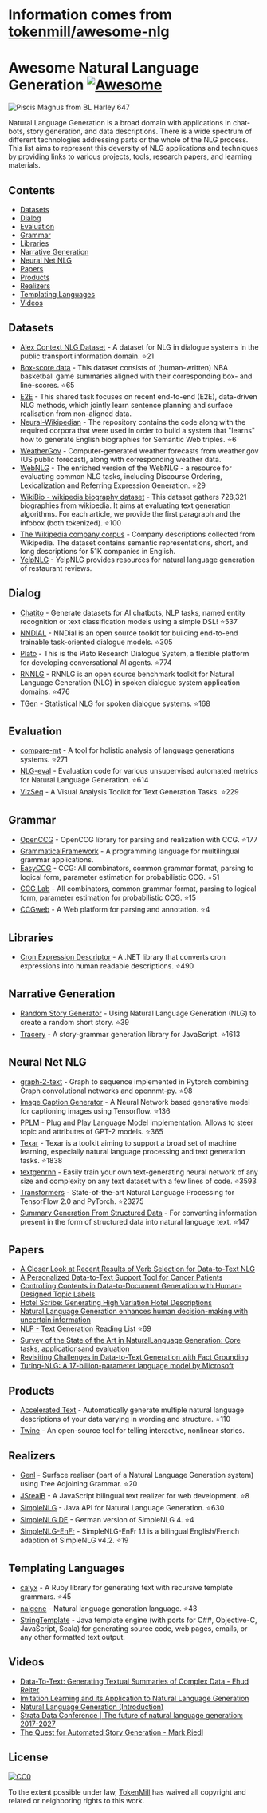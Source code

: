 # Information comes from [tokenmill/awesome-nlg](https://github.com/tokenmill/awesome-nlg)
# Awesome Natural Language Generation [![Awesome](https://awesome.re/badge.svg)](https://awesome.re)

![Piscis Magnus from BL Harley 647](logo.png)

Natural Language Generation is a broad domain with applications in chat-bots, story generation, and data descriptions. There is a wide spectrum of different technologies addressing parts or the whole of the NLG process. This list aims to represent this deversity of NLG applications and techniques by providing links to various projects, tools, research papers, and learning materials.

## Contents

- [Datasets](#datasets)
- [Dialog](#dialog)
- [Evaluation](#evaluation)
- [Grammar](#grammar)
- [Libraries](#libraries)
- [Narrative Generation](#narrative-generation)
- [Neural Net NLG](#neural-net-nlg)
- [Papers](#papers)
- [Products](#products)
- [Realizers](#realizers)
- [Templating Languages](#templating-languages)
- [Videos](#videos)

## Datasets

- [Alex Context NLG Dataset](https://github.com/UFAL-DSG/alex_context_nlg_dataset) - A dataset for NLG in dialogue systems in the public transport information domain. :star:21
- [Box-score data](https://github.com/harvardnlp/boxscore-data/) - This dataset consists of (human-written) NBA basketball game summaries aligned with their corresponding box- and line-scores. :star:65
- [E2E](http://www.macs.hw.ac.uk/InteractionLab/E2E) - This shared task focuses on recent end-to-end (E2E), data-driven NLG methods, which jointly learn sentence planning and surface realisation from non-aligned data.
- [Neural-Wikipedian](https://github.com/pvougiou/Neural-Wikipedian) - The repository contains the code along with the required corpora that were used in order to build a system that "learns" how to generate English biographies for Semantic Web triples. :star:6
- [WeatherGov](https://cs.stanford.edu/~pliang/data/weather-data.zip) - Computer-generated weather forecasts from weather.gov (US public forecast), along with corresponding weather data.
- [WebNLG](https://github.com/ThiagoCF05/webnlg) - The enriched version of the WebNLG - a resource for evaluating common NLG tasks, including Discourse Ordering, Lexicalization and Referring Expression Generation. :star:29
- [WikiBio - wikipedia biography dataset](https://github.com/DavidGrangier/wikipedia-biography-dataset) - This dataset gathers 728,321 biographies from wikipedia. It aims at evaluating text generation algorithms. For each article, we provide the first paragraph and the infobox (both tokenized). :star:100
- [The Wikipedia company corpus](https://gricad-gitlab.univ-grenoble-alpes.fr/getalp/wikipediacompanycorpus) - Company descriptions collected from Wikipedia. The dataset contains semantic representations, short, and long descriptions for 51K companies in English.
- [YelpNLG](https://nlds.soe.ucsc.edu/yelpnlg) - YelpNLG provides resources for natural language generation of restaurant reviews.

## Dialog

- [Chatito](https://github.com/rodrigopivi/Chatito) - Generate datasets for AI chatbots, NLP tasks, named entity recognition or text classification models using a simple DSL! :star:537
- [NNDIAL](https://github.com/shawnwun/NNDIAL) - NNDial is an open source toolkit for building end-to-end trainable task-oriented dialogue models. :star:305
- [Plato](https://github.com/uber-research/plato-research-dialogue-system) - This is the Plato Research Dialogue System, a flexible platform for developing conversational AI agents.  :star:774
- [RNNLG](https://github.com/shawnwun/RNNLG) - RNNLG is an open source benchmark toolkit for Natural Language Generation (NLG) in spoken dialogue system application domains. :star:476
- [TGen](https://github.com/UFAL-DSG/tgen) - Statistical NLG for spoken dialogue systems. :star:168

## Evaluation

- [compare-mt](https://github.com/neulab/compare-mt) - A tool for holistic analysis of language generations systems. :star:271
- [NLG-eval](https://github.com/Maluuba/nlg-eval) - Evaluation code for various unsupervised automated metrics for Natural Language Generation. :star:614
- [VizSeq](https://github.com/facebookresearch/vizseq) - A Visual Analysis Toolkit for Text Generation Tasks. :star:229

## Grammar

- [OpenCCG](https://github.com/OpenCCG/openccg) - OpenCCG library for parsing and realization with CCG. :star:177
- [GrammaticalFramework](http://www.grammaticalframework.org/) - A programming language for multilingual grammar applications.
- [EasyCCG](https://github.com/mikelewis0/easyccg) - CCG: All combinators, common grammar format, parsing to logical form, parameter estimation for probabilistic CCG. :star:51
- [CCG Lab](https://github.com/bozsahin/ccglab) - All combinators, common grammar format, parsing to logical form, parameter estimation for probabilistic CCG. :star:15
- [CCGweb](https://github.com/texttheater/ccgweb) - A Web platform for parsing and annotation. :star:4

## Libraries

- [Cron Expression Descriptor](https://github.com/bradymholt/cron-expression-descriptor) - A .NET library that converts cron expressions into human readable descriptions. :star:490

## Narrative Generation

- [Random Story Generator](https://github.com/aherriot/story-generator) - Using Natural Language Generation (NLG) to create a random short story. :star:39
- [Tracery](https://github.com/galaxykate/tracery) - A story-grammar generation library for JavaScript. :star:1613

## Neural Net NLG

- [graph-2-text](https://github.com/diegma/graph-2-text) - Graph to sequence implemented in Pytorch combining Graph convolutional networks and opennmt-py. :star:98
- [Image Caption Generator](https://github.com/neural-nuts/image-caption-generator) - A Neural Network based generative model for captioning images using Tensorflow. :star:136
- [PPLM](https://github.com/uber-research/PPLM) - Plug and Play Language Model implementation. Allows to steer topic and attributes of GPT-2 models. :star:365
- [Texar](https://github.com/asyml/texar) - Texar is a toolkit aiming to support a broad set of machine learning, especially natural language processing and text generation tasks. :star:1838
- [textgenrnn](https://github.com/minimaxir/textgenrnn) - Easily train your own text-generating neural network of any size and complexity on any text dataset with a few lines of code. :star:3593
- [Transformers](https://github.com/huggingface/transformers) - State-of-the-art Natural Language Processing for TensorFlow 2.0 and PyTorch. :star:23275
- [Summary Generation From Structured Data](https://github.com/akanimax/natural-language-summary-generation-from-structured-data) - For converting information present in the form of structured data into natural language text. :star:147

## Papers
- [A Closer Look at Recent Results of Verb Selection for Data-to-Text NLG](https://www.inlg2019.com/assets/papers/178_Paper.pdf)
- [A Personalized Data-to-Text Support Tool for Cancer Patients](https://www.inlg2019.com/assets/papers/28_Paper.pdf)
- [Controlling Contents in Data-to-Document Generation with Human-Designed Topic Labels](https://www.inlg2019.com/assets/papers/79_Paper.pdf)
- [Hotel Scribe: Generating High Variation Hotel Descriptions](https://www.inlg2019.com/assets/papers/44_Paper.pdf)
- [Natural Language Generation enhances human decision-making with uncertain information](https://arxiv.org/pdf/1606.03254.pdf)
- [NLP - Text Generation Reading List](https://github.com/zhongpeixiang/AI-NLP-Paper-Readings/blob/master/NLP/NLP_generation.md) :star:69
- [Survey of the State of the Art in NaturalLanguage Generation: Core tasks, applicationsand evaluation](https://arxiv.org/pdf/1703.09902.pdf)
- [Revisiting Challenges in Data-to-Text Generation with Fact Grounding](https://www.inlg2019.com/assets/papers/32_Paper.pdf)
- [Turing-NLG: A 17-billion-parameter language model by Microsoft](https://www.microsoft.com/en-us/research/blog/turing-nlg-a-17-billion-parameter-language-model-by-microsoft/)


## Products 

- [Accelerated Text](https://github.com/tokenmill/accelerated-text) - Automatically generate multiple natural language descriptions of your data varying in wording and structure. :star:110
- [Twine](http://twinery.org/) - An open-source tool for telling interactive, nonlinear stories.

## Realizers

- [Genl](https://github.com/kowey/GenI) - Surface realiser (part of a Natural Language Generation system) using Tree Adjoining Grammar. :star:20
- [JSrealB](https://github.com/rali-udem/JSrealB) - A JavaScript bilingual text realizer for web development. :star:8
- [SimpleNLG](https://github.com/simplenlg/simplenlg) - Java API for Natural Language Generation. :star:630
- [SimpleNLG DE](https://github.com/sebischair/SimpleNLG-DE) - German version of SimpleNLG 4. :star:4
- [SimpleNLG-EnFr](https://github.com/rali-udem/SimpleNLG-EnFr) - SimpleNLG-EnFr 1.1 is a bilingual English/French adaption of SimpleNLG v4.2. :star:19

## Templating Languages

- [calyx](https://github.com/maetl/calyx) - A Ruby library for generating text with recursive template grammars. :star:45
- [nalgene](https://github.com/spro/nalgene) - Natural language generation language. :star:43
- [StringTemplate](https://www.stringtemplate.org/) - Java template engine (with ports for C##, Objective-C, JavaScript, Scala) for generating source code, web pages, emails, or any other formatted text output. 

## Videos

- [Data-To-Text: Generating Textual Summaries of Complex Data - Ehud Reiter](https://www.youtube.com/watch?v=kFRw-wk5YOA)
- [Imitation Learning and its Application to Natural Language Generation](https://slideslive.com/38922816/imitation-learning-and-its-application-to-natural-language-generation)
- [Natural Language Generation (Introduction)](https://www.youtube.com/watch?v=4fjM72lbJaw)
- [Strata Data Conference | The future of natural language generation: 2017-2027](https://www.youtube.com/watch?v=Ls7elVbN8bI)
- [The Quest for Automated Story Generation - Mark Riedl](https://www.youtube.com/watch?v=wgcDUX_BPpk)

## License

[![CC0](http://mirrors.creativecommons.org/presskit/buttons/88x31/svg/cc-zero.svg)](http://creativecommons.org/publicdomain/zero/1.0)

To the extent possible under law, [TokenMill](https://www.tokenmill.ai) has waived all copyright and related or neighboring rights to this work.

